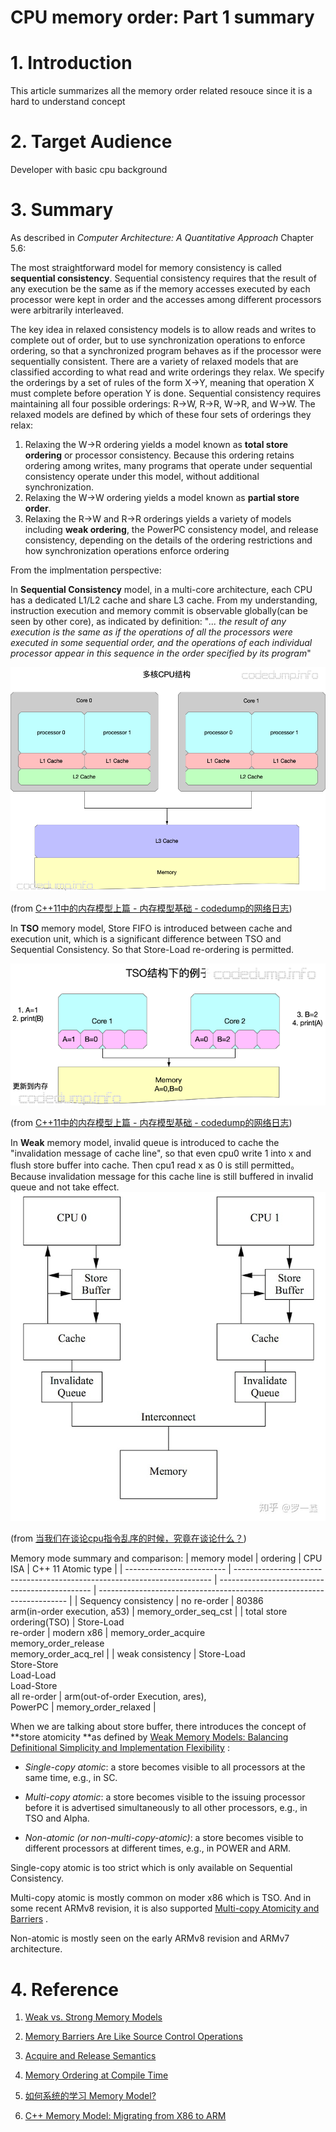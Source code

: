 # CPU memory order: Part 1 summary

# 1. Introduction

This article summarizes all the memory order related resouce since it is a hard to understand concept

# 2. Target Audience

Developer with basic cpu background

# 3. Summary

As described in *Computer Architecture: A Quantitative Approach* Chapter 5.6:

The most straightforward model for memory consistency is called **sequential consistency**. Sequential consistency requires that the result of any execution be  the same as if the memory accesses executed by each processor were kept in  order and the accesses among different processors were arbitrarily interleaved.

The key idea in relaxed consistency models is to allow reads and writes to complete out of order, but to use synchronization operations to enforce ordering, so  that a synchronized program behaves as if the processor were sequentially consistent. There are a variety of relaxed models that are classified according to what  read and write orderings they relax. We specify the orderings by a set of rules of  the form X→Y, meaning that operation X must complete before operation Y is  done. Sequential consistency requires maintaining all four possible orderings:  R→W, R→R, W→R, and W→W. The relaxed models are defined by which of  these four sets of orderings they relax:  

1. Relaxing the W→R ordering yields a model known as **total store ordering** or  processor consistency. Because this ordering retains ordering among writes, many programs that operate under sequential consistency operate under this  model, without additional synchronization.  
2. Relaxing the W→W ordering yields a model known as **partial store order**.  
3. Relaxing the R→W and R→R orderings yields a variety of models including  **weak ordering**, the PowerPC consistency model, and release consistency,  depending on the details of the ordering restrictions and how synchronization  operations enforce ordering

From the implmentation perspective:

In **Sequential Consistency** model, in a multi-core architecture, each CPU has a dedicated L1/L2 cache and share L3 cache. From my understanding, instruction execution and memory commit is observable globally(can be seen by other core), as indicated by definition:
"*... the result of any execution is the same as if the operations of all the processors were executed in some sequential order, and the operations of each individual processor appear in this sequence in the order specified by its program*"

![part1_01](/images/cpu_memory_order_part1_01.png)

(from [C&#43;&#43;11中的内存模型上篇 - 内存模型基础 - codedump的网络日志](https://www.codedump.info/post/20191214-cxx11-memory-model-1/))

In **TSO** memory model, Store FIFO is introduced between cache and execution unit, which is a significant difference between TSO and Sequential Consistency. So that Store-Load re-ordering is permitted.

![part1_02](/images/cpu_memory_order_part1_02.png)

(from [C&#43;&#43;11中的内存模型上篇 - 内存模型基础 - codedump的网络日志](https://www.codedump.info/post/20191214-cxx11-memory-model-1/))

In **Weak** memory model, invalid queue is introduced to cache the "invalidation message of cache line", so that even cpu0 write 1 into x and flush store buffer into cache. Then cpu1 read x as 0 is still permitted。Because invalidation message for this cache line is still buffered in invalid queue and not take effect.
![part1_03](/images/cpu_memory_order_part1_03.jpg)

(from [当我们在谈论cpu指令乱序的时候，究竟在谈论什么？](https://zhuanlan.zhihu.com/p/45808885))

Memory mode summary and comparison: 
| memory model              | ordering                                                                 | CPU ISA                                        | C++ 11 Atomic type                                                     |
| ------------------------- | ------------------------------------------------------------------------ | ---------------------------------------------- | ---------------------------------------------------------------------- |
| Sequency consistency      | no re-order                                                              | 80386<br/>arm(in-order execution, a53)         | memory_order_seq_cst                                                   |
| total store ordering(TSO) | Store-Load<br/>re-order                                                  | modern x86                                     | memory_order_acquire<br/>memory_order_release<br/>memory_order_acq_rel |
| weak consistency          | Store-Load<br/>Store-Store<br/>Load-Load<br/>Load-Store<br/>all re-order | arm(out-of-order Execution, ares),<br/>PowerPC | memory_order_relaxed                                                   |

When we are talking about store buffer, there introduces the concept of **store atomicity **as defined by  [Weak Memory Models: Balancing Definitional Simplicity and Implementation Flexibility](https://www.cs.tufts.edu/~nr/cs257/archive/arvind/wmm.pdf) :

* *Single-copy atomic*: a store becomes visible to all processors at the same time, e.g., in SC.

* *Multi-copy atomic*: a store becomes visible to the issuing
  processor before it is advertised simultaneously to all other
  processors, e.g., in TSO and Alpha.

* *Non-atomic (or non-multi-copy-atomic)*: a store becomes
  visible to different processors at different times, e.g., in
  POWER and ARM.

Single-copy atomic is too strict which is only available on Sequential Consistency.

Multi-copy atomic is mostly common on moder x86 which is TSO. And in some recent ARMv8 revision, it is also supported [Multi-copy Atomicity and Barriers](https://developer.arm.com/documentation/ka002179/latest) . 

Non-atomic is mostly seen on the early ARMv8 revision and ARMv7 architecture.

# 4. Reference

1. [Weak vs. Strong Memory Models](https://preshing.com/20120930/weak-vs-strong-memory-models/)

2. [Memory Barriers Are Like Source Control Operations](https://preshing.com/20120710/memory-barriers-are-like-source-control-operations/)

3. [Acquire and Release Semantics](https://preshing.com/20120913/acquire-and-release-semantics/)

4. [Memory Ordering at Compile Time](https://preshing.com/20120625/memory-ordering-at-compile-time/)

5. [如何系统的学习 Memory Model?](https://www.zhihu.com/question/23572082)

6. [C++ Memory Model: Migrating from X86 to ARM](https://www.arangodb.com/2021/02/cpp-memory-model-migrating-from-x86-to-arm/)

